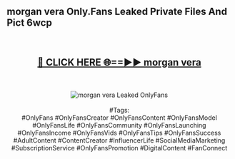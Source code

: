 <h2>morgan vera Only.Fans Leaked Private Files And Pict 6wcp</h2>
<br>
<div align="center">
<h2><a href="https://mediafiles.top/morgan_vera" rel="nofollow">🔴 CLICK HERE 🌐==►► morgan vera</a></h2>
<br>
<br>
<a href="https://mediafiles.top/morgan_vera" rel="nofollow" data-target="animated-image.originalLink"><img src="https://i.ibb.co.com/WyWwxjT/player-gif2.gif" alt="morgan vera Leaked OnlyFans" style="max-width: 100%; display: inline-block;" data-target="animated-image.originalImage"></a>
<br><br>
#Tags:
<br>
#OnlyFans #OnlyFansCreator #OnlyFansContent #OnlyFansModel #OnlyFansLife #OnlyFansCommunity #OnlyFansLaunching #OnlyFansIncome #OnlyFansVids #OnlyFansTips #OnlyFansSuccess #AdultContent #ContentCreator #InfluencerLife #SocialMediaMarketing #SubscriptionService #OnlyFansPromotion #DigitalContent #FanConnect
</div>
<br>